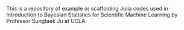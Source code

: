 This is a repository of example or scaffolding Julia codes used in Introduction to Bayesian Statistics for Scientific Machine Learning by Professor Sungtaek Ju at UCLA.
